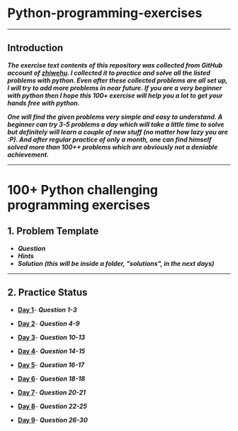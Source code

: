 # Python-programming-exercises
---------------------
##	Introduction 

***The exercise text contents of this repository was collected from GitHub account of [zhiwehu](https://github.com/zhiwehu/Python-programming-exercises). I collected it to practice and solve all the listed problems with python. Even after these collected problems are all set up, I will try to add more problems in near future. If you are a very beginner with python then I hope this 100+ exercise will help you a lot to get your hands free with python.***

***One will find the given problems very simple and easy to understand. A beginner can try 3-5 problems a day which will take a little time to solve but definitely will learn a couple of new stuff (no matter how lazy you are :P). And after regular practice of only a month, one can find himself solved more than 100++ problems which are obviously not a deniable achievement.***

----------------

# 100+ Python challenging programming exercises


## 1. Problem Template

* ***Question***
* ***Hints***
* ***Solution (this will be inside a folder, "solutions", in the next days)*** 

-----------------

## 2. Practice Status

* **[Day 1](https://github.com/ratondelcongo/Python-Practice/blob/master/Problems/Day%201.md "Day 1 Status")**- ***Question 1-3***

* **[Day 2](https://github.com/ratondelcongo/Python-Practice/blob/master/Problems/Day%202.md "Day 2 Status")**- ***Question 4-9***

* **[Day 3](https://github.com/ratondelcongo/Python-Practice/blob/master/Problems/Day%203.md "Day 3 Status")**- ***Question 10-13***

* **[Day 4](https://github.com/ratondelcongo/Python-Practice/blob/master/Problems/Day%204.md "Day 4 Status")**- ***Question 14-15***

* **[Day 5](https://github.com/ratondelcongo/Python-Practice/blob/master/Problems/Day%205.md "Day 5 Status")**- ***Question 16-17***

* **[Day 6](https://github.com/ratondelcongo/Python-Practice/blob/master/Problems/Day%206.md "Day 6 Status")**- ***Question 18-18***

* **[Day 7](https://github.com/ratondelcongo/Python-Practice/blob/master/Problems/Day%207.md "Day 7 Status")**- ***Question 20-21***

* **[Day 8](https://github.com/ratondelcongo/Python-Practice/blob/master/Problems/Day%208.md "Day 8 Status")**- ***Question 22-25***

* **[Day 9](https://github.com/ratondelcongo/Python-Practice/blob/master/Problems/Day%209.md "Day 9 Status")**- ***Question 26-30***

